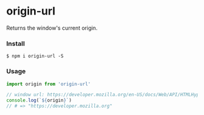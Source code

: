 # origin-url
Returns the window's current origin.

### Install
```
$ npm i origin-url -S
```

### Usage
```js
import origin from 'origin-url'

// window url: https://developer.mozilla.org/en-US/docs/Web/API/HTMLHyperlinkElementUtils/origin
console.log(`${origin}`)
// # => "https://developer.mozilla.org"
```
